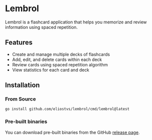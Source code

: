 # Lembrol

Lembrol is a flashcard application that helps you memorize and review information using spaced repetition.

## Features

- Create and manage multiple decks of flashcards
- Add, edit, and delete cards within each deck
- Review cards using spaced repetition algorithm
- View statistics for each card and deck

## Installation

### From Source

```bash
go install github.com/eliostvs/lembrol/cmd/lembrol@latest
```

### Pre-built binaries

You can download pre-built binaries from the GitHub [release page](https://github.com/eliostvs/lembrol/releases).
